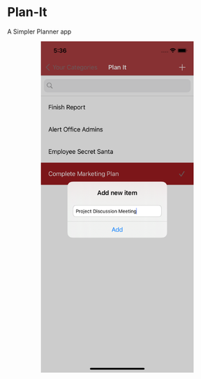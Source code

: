# Plan-It
A Simpler Planner app
<p align="center">
  <img src="Add Item.png" width="350" title="Adding to your category">
</p>
